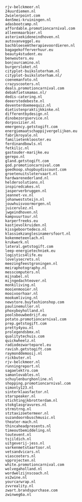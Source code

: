     rjv-belckmeer.nl
    24uurdiemen.nl
    2wielerpoint.com
    4en5mei-kruiningen.nl
    adasbootcamp.nl
    affordable.promotioncarnival.com
    alleenmaarbier.nl
    asterixekideneindhoven.nl
    autovanveggel.eu
    bachbloesemtherapievoordieren.nl
    bagagekofferverhuur.eu
    beauty4student.eu
    benwouters.eu
    bonjourcamino.nl
    burgersloket.nl
    cityplot-buiksloterham.nl
    cityplot-buiksloterham.nl/
    coenemanfoto.nl
    crazyscooters.nl
    deals.promotioncarnival.com
    debakfietsmamas.nl/
    dedis-catering.nl
    deeerstedebeste.nl
    deventerdoemeequiz.nl
    dietistenpraktijkkinke.nl
    differentbydesign.nl
    dinobezorgservice.nl
    dorpsvizier.nl
    emergency.getstogift.com
    energiemaatschappijvergelijken.eu
    fabrikroyale.nl
    familietenklooster.eu
    ferdinandbowls.nl
    fetkilic.nl
    gastouder-marijke.eu
    gerepo.nl
    gland.getstogift.com
    god.promotioncarnival.com
    goedkoop.shopbuydiscount.com
    groetenuitslotervaart.nl
    hardwarenederland.nl
    heldersolutions.nl
    inspiredcakes.nl
    jasperverbruggen.nl
    jeannet-vx.nl 
    johanweststeijn.nl
    jouwhuisvoormorgen.nl
    juicerulez.nl 
    jwgeindhoven.nl
    kampvuurtour.nl
    karperfreeks.eu
    kastjevolkruiden.nl
    kissgeboortedeco.nl
    klassiekzanglesinamersfoort.nl
    kokenmeteenlach.nl
    krukwerk.nl
    lateral.getstogift.com
    leep-energietechniek.eu
    logistics4life.eu
    lovelysecrets.nl
    meezingfeestgroningen.nl
    meiraphotography.nl
    messcomputers.nl
    mijnabel.nl
    mijngedachteover.nl
    monkiliving.nl
    mooienmooier.nl
    mooivoorhaar.nl
    mookumliving.nl
    newstore.buyfashionshop.com
    paulinemuller.nl
    phoxyboyholland.nl
    poolsbouwbedrijf.eu
    potato.promotioncarnival.com
    prep.getstogift.com
    pretty4you.nl
    prolegendsbmx.nl
    qualitytechuis.com
    quickwheelz.nl
    radiodezwarteparel.eu
    ravish.getstogift.com
    raymonddemooij.nl
    rickbuter.nl
    rjv-belckmeer.nl
    runningreport.nl
    sagaelektro.com
    samanlovables.nl
    schuylenburghonline.nl
    shopping.promotioncarnival.com
    simonly123.nl
    sinterklaasfactor.nl
    starspeaker.nl
    stichtingjkbrotterdam.nl
    stokglasgravures.nl
    strmstrng.nl
    stztaxizoetermeer.nl
    suzandoornbuschmusic.nl
    theater-mach.nl
    thincaheadpresents.nl
    timeoutbemiddeling.nl
    toutevent.nl
    tsjildich.nl
    uitgeverij-jess.nl
    varkenmetstaartoor.nl
    vetsandvicars.nl
    viascooters.nl
    vpprojecten.nl
    white.promotioncarnival.com
    wolvegaholland.nl
    wordwelzijnscoach.nl
    xs2wine.nl
    yourcarwrap.nl
    zvvreality.nl
    zwart.brandspurchase.com
    zwinweg6a.nl
